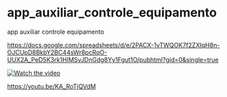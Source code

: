 # app_auxiliar_controle_equipamento
app auxiliar controle equipamento



https://docs.google.com/spreadsheets/d/e/2PACX-1vTWQOK7f2ZXIqH8n-OJCUpD8BkbY2BC44sWr8pcRqO-UUX2A_PeD5K3rk1HIMSvJDnGdg8Yy1Fgut1O/pubhtml?gid=0&single=true




[![Watch the video](https://img.youtube.com/vi/T-D1KVIuvjA/maxresdefault.jpg)](https://youtu.be/T-D1KVIuvjA)



https://youtu.be/KA_RoTjQVdM
